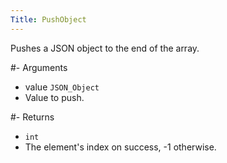 ```yaml
---
Title: PushObject
---
```


Pushes a JSON object to the end of the array.

#- Arguments
- value `JSON_Object`
- Value to push.

#- Returns
- `int`
- The element's index on success, -1 otherwise.

